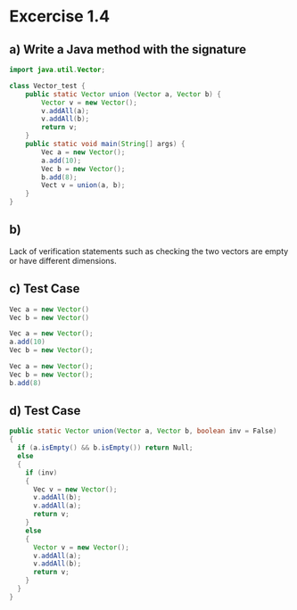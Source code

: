 # Excercise 1.4 #

## a) Write a Java method with the signature
```Java
import java.util.Vector;

class Vector_test {
    public static Vector union (Vector a, Vector b) {
        Vector v = new Vector();
        v.addAll(a);
        v.addAll(b);
        return v;
    }
    public static void main(String[] args) {
        Vec a = new Vector();
        a.add(10);
        Vec b = new Vector();
        b.add(8);
        Vect v = union(a, b);
    }
}
```

## b) 
Lack of verification statements such as checking the two vectors are empty or have different dimensions.

## c) Test Case 
```Java
Vec a = new Vector()
Vec b = new Vector()
```
```Java
Vec a = new Vector();
a.add(10)
Vec b = new Vector();
```
```Java
Vec a = new Vector();
Vec b = new Vector();
b.add(8)
```

## d) Test Case
```Java
public static Vector union(Vector a, Vector b, boolean inv = False)
{
  if (a.isEmpty() && b.isEmpty()) return Null;
  else
  {
    if (inv)
    {
      Vec v = new Vector();
      v.addAll(b);
      v.addAll(a);
      return v;
    }
    else
    {
      Vector v = new Vector();
      v.addAll(a);
      v.addAll(b);
      return v;
    }
  }
}
```
        
